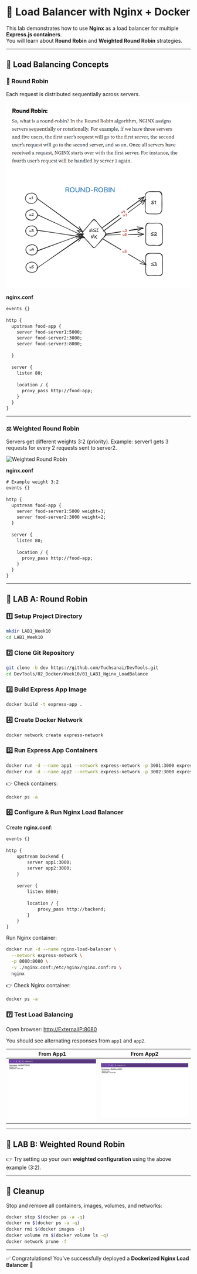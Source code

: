 # 🚀 Load Balancer with Nginx + Docker

This lab demonstrates how to use **Nginx** as a load balancer for multiple **Express.js containers**.  
You will learn about **Round Robin** and **Weighted Round Robin** strategies.

---

## 📌 Load Balancing Concepts

### 🔄 Round Robin
Each request is distributed sequentially across servers.

![Round Robin](round.png)

**nginx.conf**

```nginx
events {}

http {
  upstream food-app {
    server food-server1:5000;
    server food-server2:3000;  
    server food-server3:8000;  

  }

  server {
    listen 80;

    location / {
      proxy_pass http://food-app;
    }
  }
}
````

---

### ⚖️ Weighted Round Robin

Servers get different weights 3:2 (priority).
Example: server1 gets 3 requests for every 2 requests sent to server2.

![Weighted Round Robin](weight.png)

**nginx.conf**

```nginx
# Example weight 3:2
events {}

http {
  upstream food-app {
    server food-server1:5000 weight=3;
    server food-server2:3000 weight=2;  
  }

  server {
    listen 80;

    location / {
      proxy_pass http://food-app;
    }
  }
}
```

---

## 🧪 LAB A: Round Robin

### 1️⃣ Setup Project Directory

```bash
mkdir LAB1_Week10
cd LAB1_Week10
```

### 2️⃣ Clone Git Repository

```bash
git clone -b dev https://github.com/Tuchsanai/DevTools.git
cd DevTools/02_Docker/Week10/01_LAB1_Nginx_LoadBalance
```

### 3️⃣ Build Express App Image

```bash
docker build -t express-app .
```

### 4️⃣ Create Docker Network

```bash
docker network create express-network
```

### 5️⃣ Run Express App Containers

```bash
docker run -d --name app1 --network express-network -p 3001:3000 express-app
docker run -d --name app2 --network express-network -p 3002:3000 express-app
```

👉 Check containers:

```bash
docker ps -a
```

### 6️⃣ Configure & Run Nginx Load Balancer

Create **nginx.conf**:

```nginx
events {}

http {
    upstream backend {
        server app1:3000;
        server app2:3000;
    }

    server {
        listen 8080;

        location / {
            proxy_pass http://backend;
        }
    }
}
```

Run Nginx container:

```bash
docker run -d --name nginx-load-balancer \
  --network express-network \
  -p 8080:8080 \
  -v ./nginx.conf:/etc/nginx/nginx.conf:ro \
  nginx
```

👉 Check Nginx container:

```bash
docker ps -a
```

### 7️⃣ Test Load Balancing

Open browser:
[http://ExternalIP:8080](http://ExternalIP:8080)

You should see alternating responses from `app1` and `app2`.

| From App1      | From App2      |
| -------------- | -------------- |
| ![App1](1.jpg) | ![App2](2.jpg) |

---

## 🧪 LAB B: Weighted Round Robin

👉 Try setting up your own **weighted configuration** using the above example (3:2).

---

## 🧹 Cleanup

Stop and remove all containers, images, volumes, and networks:

```bash
docker stop $(docker ps -a -q)  
docker rm $(docker ps -a -q) 
docker rmi $(docker images -q) 
docker volume rm $(docker volume ls -q)  
docker network prune -f
```

---

✅ Congratulations! You’ve successfully deployed a **Dockerized Nginx Load Balancer** 🎉

```

